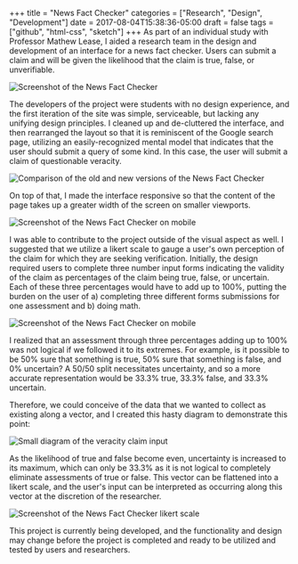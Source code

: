 +++
title = "News Fact Checker"
categories = ["Research", "Design", "Development"]
date = 2017-08-04T15:38:36-05:00
draft = false
tags = ["github", "html-css", "sketch"] 
+++
As part of an individual study with Professor Mathew Lease, I aided a research team in the design and development of an interface for a news fact checker. Users can submit a claim and will be given the likelihood that the claim is true, false, or unverifiable.

![Screenshot of the News Fact Checker](/img/newsfactchecker1.png "Screenshot of the News Fact Checker")

The developers of the project were students with no design experience, and the first iteration of the site was simple, serviceable, but lacking any unifying design principles. I cleaned up and de-cluttered the interface, and then rearranged the layout so that it is reminiscent of the Google search page, utilizing an easily-recognized mental model that indicates that the user should submit a query of some kind. In this case, the user will submit a claim of questionable veracity. 

![Comparison of the old and new versions of the News Fact Checker](/img/newsfactchecker2.png "Comparison of the old and new versions of the News Fact Checker")

On top of that, I made the interface responsive so that the content of the page takes up a greater width of the screen on smaller viewports.

![Screenshot of the News Fact Checker on mobile](/img/newsfactchecker3.png "Screenshot of the News Fact Checker on mobile")

I was able to contribute to the project outside of the visual aspect as well. I suggested that we utilize a likert scale to gauge a user's own perception of the claim for which they are seeking verification. Initially, the design required users to complete three number input forms indicating the validity of the claim as percentages of the claim being true, false, or uncertain. Each of these three percentages would have to add up to 100%, putting the burden on the user of a) completing three different forms submissions for one assessment and b) doing math.

![Screenshot of the News Fact Checker on mobile](/img/newsfactchecker4.png "Screenshot of the News Fact Checker on mobile")

I realized that an assessment through three percentages adding up to 100% was not logical if we followed it to its extremes. For example, is it possible to be 50% sure that something is true, 50% sure that something is false, and 0% uncertain? A 50/50 split necessitates uncertainty, and so a more accurate representation would be 33.3% true, 33.3% false, and 33.3% uncertain.

Therefore, we could conceive of the data that we wanted to collect as existing along a vector, and I created this hasty diagram to demonstrate this point:

![Small diagram of the veracity claim input](/img/newsfactchecker5.png "Small diagram of the veracity claim input")

As the likelihood of true and false become even, uncertainty is increased to its maximum, which can only be 33.3% as it is not logical to completely eliminate assessments of true or false. This vector can be flattened into a likert scale, and the user's input can be interpreted as occurring along this vector at the discretion of the researcher.

![Screenshot of the News Fact Checker likert scale](/img/newsfactchecker6.png "Screenshot of the News Fact Checker likert scale")

This project is currently being developed, and the functionality and design may change before the project is completed and ready to be utilized and tested by users and researchers.
